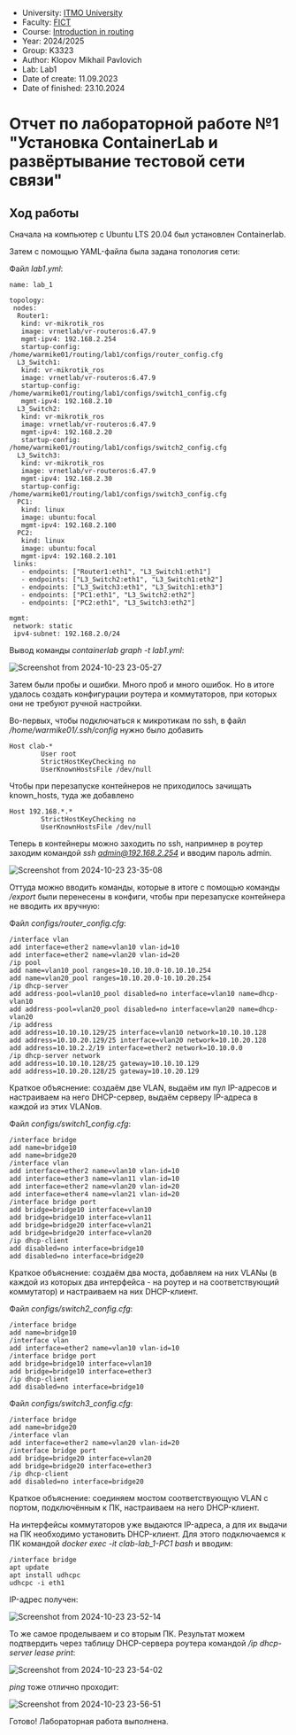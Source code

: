 - University: [ITMO University](https://itmo.ru/ru/)
- Faculty: [FICT](https://fict.itmo.ru)
- Course: [Introduction in routing](https://github.com/itmo-ict-faculty/introduction-in-routing)
- Year: 2024/2025
- Group: K3323
- Author: Klopov Mikhail Pavlovich
- Lab: Lab1
- Date of create: 11.09.2023
- Date of finished: 23.10.2024

# Отчет по лабораторной работе №1 "Установка ContainerLab и развёртывание тестовой сети связи"

## Ход работы

Сначала на компьютер с Ubuntu LTS 20.04 был установлен Containerlab.

Затем с помощью YAML-файла была задана топология сети:

Файл *lab1.yml*:
```
name: lab_1

topology:
 nodes:
  Router1:
   kind: vr-mikrotik_ros
   image: vrnetlab/vr-routeros:6.47.9
   mgmt-ipv4: 192.168.2.254
   startup-config: /home/warmike01/routing/lab1/configs/router_config.cfg
  L3_Switch1:
   kind: vr-mikrotik_ros
   image: vrnetlab/vr-routeros:6.47.9
   startup-config: /home/warmike01/routing/lab1/configs/switch1_config.cfg
   mgmt-ipv4: 192.168.2.10
  L3_Switch2:
   kind: vr-mikrotik_ros
   image: vrnetlab/vr-routeros:6.47.9
   mgmt-ipv4: 192.168.2.20
   startup-config: /home/warmike01/routing/lab1/configs/switch2_config.cfg
  L3_Switch3:
   kind: vr-mikrotik_ros
   image: vrnetlab/vr-routeros:6.47.9
   mgmt-ipv4: 192.168.2.30
   startup-config: /home/warmike01/routing/lab1/configs/switch3_config.cfg
  PC1:
   kind: linux
   image: ubuntu:focal
   mgmt-ipv4: 192.168.2.100
  PC2:
   kind: linux
   image: ubuntu:focal
   mgmt-ipv4: 192.168.2.101
 links:
   - endpoints: ["Router1:eth1", "L3_Switch1:eth1"]
   - endpoints: ["L3_Switch2:eth1", "L3_Switch1:eth2"]
   - endpoints: ["L3_Switch3:eth1", "L3_Switch1:eth3"]
   - endpoints: ["PC1:eth1", "L3_Switch2:eth2"]
   - endpoints: ["PC2:eth1", "L3_Switch3:eth2"]

mgmt:
 network: static
 ipv4-subnet: 192.168.2.0/24
```
Вывод команды *containerlab graph -t lab1.yml*:

![Screenshot from 2024-10-23 23-05-27](https://github.com/user-attachments/assets/7a46ad62-3ea1-412a-839c-c3b5345833c0)

Затем были пробы и ошибки. Много проб и много ошибок. Но в итоге удалось создать конфигурации роутера и коммутаторов, при которых они не требуют ручной настройки.

Во-первых, чтобы подключаться к микротикам по ssh, в файл */home/warmike01/.ssh/config* нужно было добавить

```
Host clab-*
        User root
        StrictHostKeyChecking no
        UserKnownHostsFile /dev/null 
```
Чтобы при перезапуске контейнеров не приходилось зачищать known_hosts, туда же добавлено

```
Host 192.168.*.*       
        StrictHostKeyChecking no
        UserKnownHostsFile /dev/null 
```

Теперь в контейнеры можно заходить по ssh, напримнер в роутер заходим командой *ssh admin@192.168.2.254* и вводим пароль admin.

![Screenshot from 2024-10-23 23-35-08](https://github.com/user-attachments/assets/0932b09c-3610-48a3-a73f-735ee94fed96)

Оттуда можно вводить команды, которые в итоге с помощью команды */export* были перенесены в конфиги, чтобы при перезапуске контейнера не вводить их вручную:

Файл *configs/router_config.cfg*:
```
/interface vlan
add interface=ether2 name=vlan10 vlan-id=10
add interface=ether2 name=vlan20 vlan-id=20
/ip pool
add name=vlan10_pool ranges=10.10.10.0-10.10.10.254
add name=vlan20_pool ranges=10.10.20.0-10.10.20.254
/ip dhcp-server
add address-pool=vlan10_pool disabled=no interface=vlan10 name=dhcp-vlan10
add address-pool=vlan20_pool disabled=no interface=vlan20 name=dhcp-vlan20
/ip address
add address=10.10.10.129/25 interface=vlan10 network=10.10.10.128
add address=10.10.20.129/25 interface=vlan20 network=10.10.20.128
add address=10.10.2.2/19 interface=ether2 network=10.10.0.0
/ip dhcp-server network
add address=10.10.10.128/25 gateway=10.10.10.129
add address=10.10.20.128/25 gateway=10.10.20.129
```

Краткое объяснение: создаём две VLAN, выдаём им пул IP-адресов и настраиваем на него DHCP-сервер, выдаём серверу IP-адреса в каждой из этих VLANов.

Файл *configs/switch1_config.cfg*:
```
/interface bridge
add name=bridge10
add name=bridge20
/interface vlan
add interface=ether2 name=vlan10 vlan-id=10
add interface=ether3 name=vlan11 vlan-id=10
add interface=ether2 name=vlan20 vlan-id=20
add interface=ether4 name=vlan21 vlan-id=20
/interface bridge port
add bridge=bridge10 interface=vlan10
add bridge=bridge10 interface=vlan11
add bridge=bridge20 interface=vlan21
add bridge=bridge20 interface=vlan20
/ip dhcp-client
add disabled=no interface=bridge10
add disabled=no interface=bridge20
```

Краткое объяснение: создаём два моста, добавляем на них VLANы (в каждой из которых два интерфейса - на роутер и на соответствующий коммутатор) и настраиваем на них DHCP-клиент.


Файл *configs/switch2_config.cfg*:
```
/interface bridge
add name=bridge10
/interface vlan
add interface=ether2 name=vlan10 vlan-id=10
/interface bridge port
add bridge=bridge10 interface=vlan10
add bridge=bridge10 interface=ether3
/ip dhcp-client
add disabled=no interface=bridge10
```

Файл *configs/switch3_config.cfg*:
```
/interface bridge
add name=bridge20
/interface vlan
add interface=ether2 name=vlan20 vlan-id=20
/interface bridge port
add bridge=bridge20 interface=vlan20
add bridge=bridge20 interface=ether3
/ip dhcp-client
add disabled=no interface=bridge20
```

Краткое объяснение: соединяем мостом соответствующую VLAN с портом, подключённым к ПК, настраиваем на него DHCP-клиент.

На интерфейсы коммутаторов уже выдаются IP-адреса, а для их выдачи на ПК необходимо установить DHCP-клиент. Для этого подключаемся к ПК командой *docker exec -it clab-lab_1-PC1 bash* и вводим:

```
/interface bridge
apt update
apt install udhcpc
udhcpc -i eth1
```
IP-адрес получен:

![Screenshot from 2024-10-23 23-52-14](https://github.com/user-attachments/assets/b9843522-206f-4799-9d6d-afdff98516ac)

То же самое проделываем и со вторым ПК. Результат можем подтвердить через таблицу DHCP-сервера роутера командой */ip dhcp-server lease print*:

![Screenshot from 2024-10-23 23-54-02](https://github.com/user-attachments/assets/b8ffc58f-5fc9-44f0-bdbc-cd11a0a0e47a)

*ping* тоже отлично проходит:

![Screenshot from 2024-10-23 23-56-51](https://github.com/user-attachments/assets/13ee1da6-980d-4580-a948-5e1914398b49)


Готово! Лабораторная работа выполнена.
